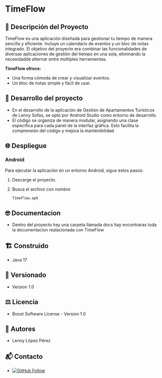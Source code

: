 # TimeFlow

## 🚀 Descripción del Proyecto

TimeFlow es una aplicación diseñada para gestionar tu tiempo de manera sencilla y eficiente. Incluye un calendario de eventos y un bloc de notas integrado.
El objetivo del proyecto era combinar las funcionalidades de diversas aplicaciones de gestión del tiempo en una sola, eliminando la necesidadde alternar entre múltiples herramientas.

**TimeFlow ofrece:**
- Una forma cómoda de crear y visualizar eventos.
- Un bloc de notas simple y fácil de usar.

## 🔧 Desarrollo del proyecto
- En el desarrollo de la aplicación de Gestión de Apartamentos Turísticos de Lenny Sofas, se optó por Android Studio como entorno de desarrollo.
- El código se organiza de manera modular, asignando una clase específica para cada panel de la interfaz gráfica. Esto facilita la comprensión del código y mejora la mantenibilidad.
  
## 🌐 Despliegue

### Android

Para ejecutar la aplicación en un entorno Android, sigue estos pasos:

1. Descarge el proyecto.

2. Busca el archivo con nombre
   ```bash
   TimeFlow.apk

## 🤓 Documentacion
- Dentro del proyecto hay una carpeta llamada docs hay encontraras toda la documentacion realacionada con TimeFlow

## 🏗️ Construido

- Java 17

## 📅 Versionado

- Version 1.0

## ⚖️ Licencia

- Boost Software License - Version 1.0

## 👑 Autores

- Lenny López Pérez

## 📬 Contacto

- [![GitHub Follow](https://img.shields.io/badge/Connect-polodepelea-blue.svg?logo=Github&longCache=true&style=social&label=Follow)](https://github.com/polodepelea)
